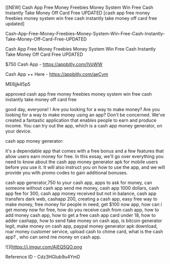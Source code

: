 [[NEW] Cash App Free Money Freebies Money System Win Free Cash Instantly Take Money Off Card Free UPDATED [cash app free money freebies money system win free cash instantly take money off card free updated]

Cash-App-Free-Money-Freebies-Money-System-Win-Free-Cash-Instantly-Take-Money-Off-Card-Free-UPDATED

Cash App Free Money Freebies Money System Win Free Cash Instantly Take Money Off Card Free UPDATED

$750 Cash App -  https://appbitly.com/IVqWW


Cash App ++ Here - https://appbitly.com/aeCym


ME6jjk45p5

approved cash app free money freebies money system win free cash instantly take money off card free

good day, everyone! ! Are you looking for a way to make money? Are you looking for a way to make money using an app? Don't be concerned. We've created a fantastic application that enables people to earn and produce income. You can try out the app, which is a cash app money generator, on your device.

cash app money generator:

it's a dependable app that comes with a free bonus and a few features that allow users earn money for free. In this essay, we'll go over everything you need to know about the cash app money generator apk for mobile users before you use it. It will also instruct you on how to use the app, and we will provide you with promo codes to gain additional bonuses.

cash app generator,750 to your cash app, apps to ask for money, can someone without cash app send me money, cash app 1000 dollars, cash app fee for 300, cash app money received but not in balance, cash app transfers dark web, cashapp 200, creating a cash app, easy free way to make money, free money for people in need, get $100 now app, how can i get money now for free, how do you receive cash from cash app, how to add money cash app, how to get a free cash app card under 18, how to adder cashapp, how to send fake money on cash app, is bitcoin generator legit, make money on cash app, paypal money generator apk download, roar money customer service, upload cash to chime card, what is the cash app? , who can send me money on cash app.

![](https://i.imgur.com/AjEQ5QO.png

Reference ID - Cdz3HGlub9u4YmD